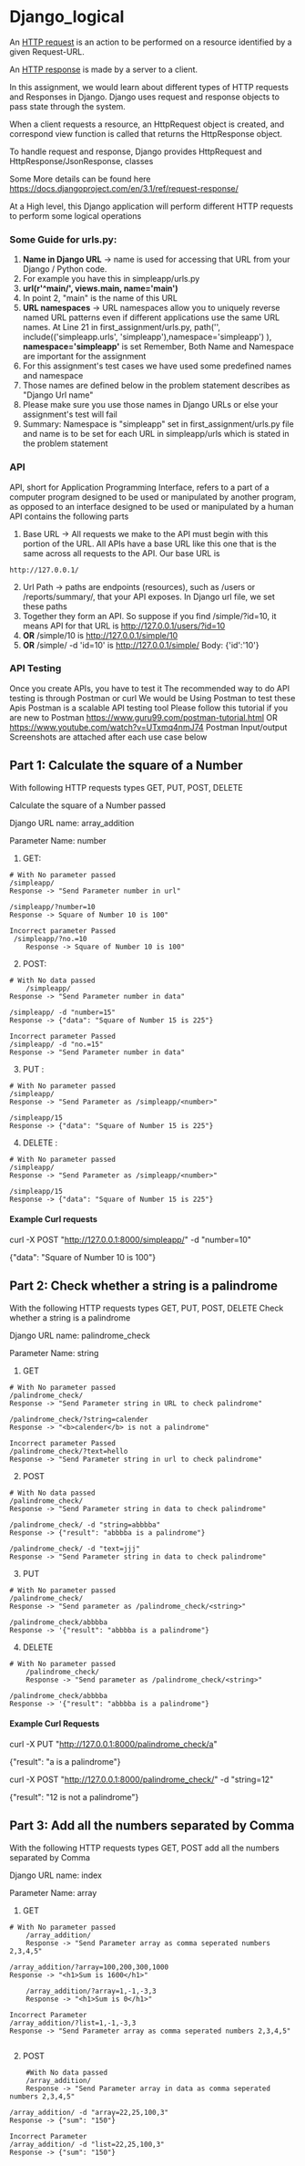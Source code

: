 # Django_logical


An [HTTP request](https://rapidapi.com/blog/api-glossary/http-request-methods/) is an action to be performed on a resource identified by a given Request-URL. 

An [HTTP response](https://www.ibm.com/support/knowledgecenter/SSGMCP_5.3.0/com.ibm.cics.ts.internet.doc/topics/dfhtl22.html) is made by a server to a client. 

In this assignment, we would learn about different types of HTTP requests and Responses in Django. Django uses request and response objects to pass state through the system.

When a client requests a resource, an HttpRequest object is created, and correspond view function is called that returns the HttpResponse object.

To handle request and response, Django provides HttpRequest and HttpResponse/JsonResponse, classes

Some More details can be found here https://docs.djangoproject.com/en/3.1/ref/request-response/

At a High level, this Django application will perform different HTTP requests to perform some logical operations

### Some Guide for urls.py:
1. **Name in Django URL** -> name is used for accessing that URL from your Django / Python code. 
2. For example you have this in simpleapp/urls.py
3. **url(r'^main/', views.main, name='main')**
4. In point 2, "main" is the name of this URL
5. **URL namespaces** -> URL namespaces allow you to uniquely reverse named URL patterns even if different applications use the same URL names. 
At Line 21 in first_assignment/urls.py, path('', include(('simpleapp.urls', 'simpleapp'),namespace='simpleapp') ), **namespace='simpleapp'** is set
Remember, Both Name and Namespace are important for the assignment
6. For this assignment's test cases we have used some predefined names and namespace
7. Those names are defined below in the problem statement describes as "Django Url name"
8. Please make sure you use those names in Django URLs or else your assignment's test will fail
9. Summary: Namespace is "simpleapp" set in first_assignment/urls.py file and name is to be set for each URL in simpleapp/urls which is stated in the problem statement 

### API

API, short for Application Programming Interface, refers to a part of a computer program designed to be used or manipulated by another program, as opposed to an interface designed to be used or manipulated by a human
API contains the following parts
1. Base URL -> All requests we make to the API must begin with this portion of the URL. All APIs have a base URL like this one that is the same across all requests to the API. Our base URL is
```
http://127.0.0.1/
```
2. Url Path -> paths are endpoints (resources), such as /users or /reports/summary/, that your API exposes. In Django url file, we set these paths
3. Together they form an API. So suppose if you find /simple/?id=10, it means API for that URL is http://127.0.0.1/users/?id=10
4. **OR** /simple/10 is http://127.0.0.1/simple/10 
5. **OR** /simple/ -d 'id=10' is 
http://127.0.0.1/simple/
Body: {'id':'10'}


### API Testing
Once you create APIs, you have to test it
The recommended way to do API testing is through Postman or curl
We would be Using Postman to test these Apis
Postman is a scalable API testing tool 
Please follow this tutorial if you are new to Postman https://www.guru99.com/postman-tutorial.html OR https://www.youtube.com/watch?v=UTxmq4nmJ74
Postman Input/output Screenshots are attached after each use case below



## Part 1: Calculate the square of a Number
With following HTTP requests types GET, PUT, POST, DELETE

Calculate the square of a Number passed

Django URL name: array_addition

Parameter Name: number

1. GET:
```
# With No parameter passed
/simpleapp/
Response -> "Send Parameter number in url"
```
    /simpleapp/?number=10
    Response -> Square of Number 10 is 100"
```
Incorrect parameter Passed
 /simpleapp/?no.=10
    Response -> Square of Number 10 is 100"
```


2. POST:
```
# With No data passed
    /simpleapp/
Response -> "Send Parameter number in data"
```
    /simpleapp/ -d "number=15"
    Response -> {"data": "Square of Number 15 is 225"}
```
Incorrect parameter Passed
/simpleapp/ -d "no.=15"
Response -> "Send Parameter number in data"
```


3. PUT : 
```
# With No parameter passed
/simpleapp/
Response -> "Send Parameter as /simpleapp/<number>"
```
    /simpleapp/15
    Response -> {"data": "Square of Number 15 is 225"}

4. DELETE :
```
# With No parameter passed
/simpleapp/
Response -> "Send Parameter as /simpleapp/<number>"
```
    /simpleapp/15
    Response -> {"data": "Square of Number 15 is 225"}


#### Example Curl requests

curl -X POST "http://127.0.0.1:8000/simpleapp/" -d "number=10"

{"data": "Square of Number 10 is 100"}



## Part 2: Check whether a string is a palindrome
With the following HTTP requests types GET, PUT, POST, DELETE Check whether a string is a palindrome

Django URL name: palindrome_check

Parameter Name: string
1. GET
```
# With No parameter passed
/palindrome_check/
Response -> "Send Parameter string in URL to check palindrome"
```
    /palindrome_check/?string=calender
    Response -> "<b>calender</b> is not a palindrome"
```
Incorrect parameter Passed
/palindrome_check/?text=hello
Response -> "Send Parameter string in url to check palindrome"
```

2. POST
```
# With No data passed
/palindrome_check/
Response -> "Send Parameter string in data to check palindrome"
```
    /palindrome_check/ -d "string=abbbba"
    Response -> {"result": "abbbba is a palindrome"}
```
/palindrome_check/ -d "text=jjj"
Response -> "Send Parameter string in data to check palindrome"
```

3. PUT
```
# With No parameter passed
/palindrome_check/
Response -> "Send parameter as /palindrome_check/<string>"
```
    /palindrome_check/abbbba
    Response -> '{"result": "abbbba is a palindrome"}

4. DELETE
```
# With No parameter passed
    /palindrome_check/
    Response -> "Send parameter as /palindrome_check/<string>"
```
    /palindrome_check/abbbba
    Response -> '{"result": "abbbba is a palindrome"}
    

#### Example Curl Requests

curl -X PUT "http://127.0.0.1:8000/palindrome_check/a"

{"result": "a is a palindrome"}

curl -X POST "http://127.0.0.1:8000/palindrome_check/" -d "string=12"

{"result": "12 is not a palindrome"}


## Part 3: Add all the numbers separated by Comma
With the following HTTP requests types GET, POST add all the numbers separated by Comma


Django URL name: index

Parameter Name: array

1. GET
```
# With No parameter passed
    /array_addition/
    Response -> "Send Parameter array as comma seperated numbers 2,3,4,5"
```
    /array_addition/?array=100,200,300,1000
    Response -> "<h1>Sum is 1600</h1>"
```
    /array_addition/?array=1,-1,-3,3
    Response -> "<h1>Sum is 0</h1>"
```
    Incorrect Parameter
    /array_addition/?list=1,-1,-3,3
    Response -> "Send Parameter array as comma seperated numbers 2,3,4,5"
```
```


2. POST

```
    #With No data passed
    /array_addition/
    Response -> "Send Parameter array in data as comma seperated numbers 2,3,4,5"
```
    /array_addition/ -d "array=22,25,100,3"
    Response -> {"sum": "150"}
```
Incorrect Parameter
/array_addition/ -d "list=22,25,100,3"
Response -> {"sum": "150"}
```
